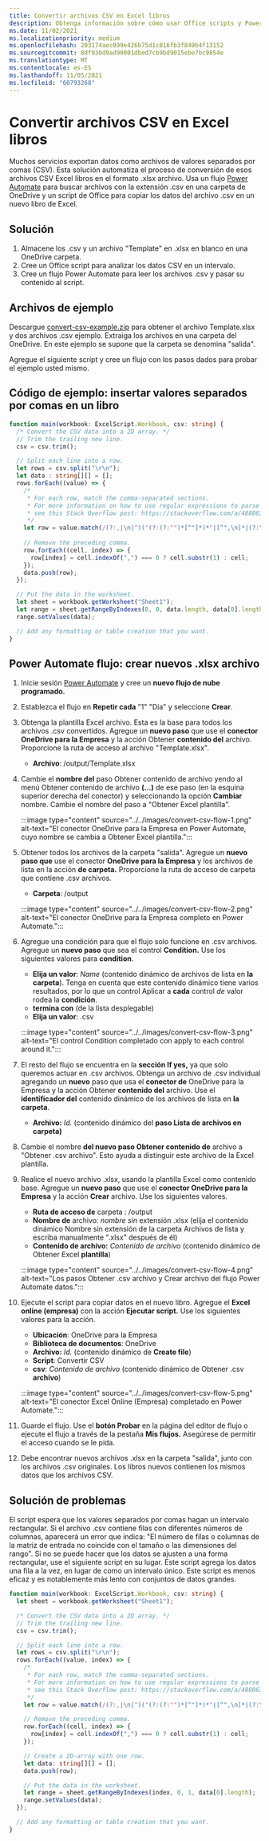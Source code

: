 ```yaml
---
title: Convertir archivos CSV en Excel libros
description: Obtenga información sobre cómo usar Office scripts y Power Automate para crear .xlsx a partir de .csv archivos.
ms.date: 11/02/2021
ms.localizationpriority: medium
ms.openlocfilehash: 203174aec099e426b75d1c816fb3f849b4f13152
ms.sourcegitcommit: 8df930d9ad90001dbed7cb9bd9015ebe7bc9854e
ms.translationtype: MT
ms.contentlocale: es-ES
ms.lasthandoff: 11/05/2021
ms.locfileid: "60793268"
---
```

# <a name="convert-csv-files-to-excel-workbooks"></a>Convertir archivos CSV en Excel libros

Muchos servicios exportan datos como archivos de valores separados por comas (CSV). Esta solución automatiza el proceso de conversión de esos archivos CSV Excel libros en el formato .xlsx archivo. Usa un flujo [Power Automate](https://flow.microsoft.com) para buscar archivos con la extensión .csv en una carpeta de OneDrive y un script de Office para copiar los datos del archivo .csv en un nuevo libro de Excel.

## <a name="solution"></a>Solución

1. Almacene los .csv y un archivo "Template" en .xlsx en blanco en una OneDrive carpeta.
1. Cree un Office script para analizar los datos CSV en un intervalo.
1. Cree un flujo Power Automate para leer los archivos .csv y pasar su contenido al script.

## <a name="sample-files"></a>Archivos de ejemplo

Descargue <a href="https://github.com/OfficeDev/office-scripts-docs/blob/master/docs/resources/samples/convert-csv-example.zip?raw=true">convert-csv-example.zip</a> para obtener el archivo Template.xlsx y dos archivos .csv ejemplo. Extraiga los archivos en una carpeta del OneDrive. En este ejemplo se supone que la carpeta se denomina "salida".

Agregue el siguiente script y cree un flujo con los pasos dados para probar el ejemplo usted mismo.

## <a name="sample-code-insert-comma-separated-values-into-a-workbook"></a>Código de ejemplo: insertar valores separados por comas en un libro

```TypeScript
function main(workbook: ExcelScript.Workbook, csv: string) {
  /* Convert the CSV data into a 2D array. */
  // Trim the trailing new line.
  csv = csv.trim();

  // Split each line into a row.
  let rows = csv.split("\r\n");
  let data : string[][] = [];
  rows.forEach((value) => {
    /*
     * For each row, match the comma-separated sections.
     * For more information on how to use regular expressions to parse CSV files,
     * see this Stack Overflow post: https://stackoverflow.com/a/48806378/9227753
     */
    let row = value.match(/(?:,|\n|^)("(?:(?:"")*[^"]*)*"|[^",\n]*|(?:\n|$))/g);
    
    // Remove the preceding comma.
    row.forEach((cell, index) => {
      row[index] = cell.indexOf(",") === 0 ? cell.substr(1) : cell;
    });
    data.push(row);
  });

  // Put the data in the worksheet.
  let sheet = workbook.getWorksheet("Sheet1");
  let range = sheet.getRangeByIndexes(0, 0, data.length, data[0].length);
  range.setValues(data);

  // Add any formatting or table creation that you want.
}
```

## <a name="power-automate-flow-create-new-xlsx-files"></a>Power Automate flujo: crear nuevos .xlsx archivo

1. Inicie sesión [Power Automate](https://flow.microsoft.com) y cree un **nuevo flujo de nube programado.**
1. Establezca el flujo en **Repetir cada** "1" "Día" y seleccione **Crear**.
1. Obtenga la plantilla Excel archivo. Esta es la base para todos los archivos .csv convertidos. Agregue un **nuevo paso** que use el **conector OneDrive para la Empresa** y la acción Obtener **contenido del** archivo. Proporcione la ruta de acceso al archivo "Template.xlsx".
    * **Archivo**: /output/Template.xlsx
1. Cambie el **nombre del** paso Obtener contenido de archivo yendo al menú Obtener contenido de archivo **(...)** de ese paso (en la esquina superior derecha del conector) y seleccionando la opción **Cambiar** nombre. Cambie el nombre del paso a "Obtener Excel plantilla".

     :::image type="content" source="../../images/convert-csv-flow-1.png" alt-text="El conector OneDrive para la Empresa en Power Automate, cuyo nombre se cambia a Obtener Excel plantilla.":::
1. Obtener todos los archivos de la carpeta "salida". Agregue un **nuevo paso que** use el conector **OneDrive para la Empresa** y los archivos de lista en la acción **de carpeta.** Proporcione la ruta de acceso de carpeta que contiene .csv archivos.
    * **Carpeta**: /output

    :::image type="content" source="../../images/convert-csv-flow-2.png" alt-text="El conector OneDrive para la Empresa completo en Power Automate.":::
1. Agregue una condición para que el flujo solo funcione en .csv archivos. Agregue un **nuevo paso** que sea el control **Condition.** Use los siguientes valores para **condition**.
    * **Elija un valor**: *Name* (contenido dinámico de archivos de lista en **la carpeta**). Tenga en cuenta que este contenido dinámico tiene varios resultados, por lo que un control Aplicar a **cada** control *de* valor rodea la **condición**.
    * **termina con** (de la lista desplegable)
    * **Elija un valor**: .csv

    :::image type="content" source="../../images/convert-csv-flow-3.png" alt-text="El control Condition completado con apply to each control around it.":::
1. El resto del flujo se encuentra en la **sección If yes,** ya que solo queremos actuar en .csv archivos. Obtenga un archivo de .csv individual agregando un **nuevo** paso que usa el **conector de** OneDrive para la Empresa y la acción Obtener **contenido del** archivo. Use el **identificador del** contenido dinámico de los archivos de lista en **la carpeta**.
    * **Archivo:** *Id.* (contenido dinámico del **paso Lista de archivos en carpeta)**
1. Cambie el nombre **del nuevo paso Obtener contenido de** archivo a "Obtener .csv archivo". Esto ayuda a distinguir este archivo de la Excel plantilla.
1. Realice el nuevo archivo .xlsx, usando la plantilla Excel como contenido base. Agregue un **nuevo paso** que use el **conector OneDrive para la Empresa** y la acción **Crear** archivo. Use los siguientes valores.
    * **Ruta de acceso de** carpeta : /output
    * **Nombre de** archivo: *nombre sin* extensión .xlsx (elija el  contenido dinámico Nombre sin extensión de la carpeta Archivos de lista y escriba manualmente ".xlsx" después de él)
    * **Contenido de archivo:** *Contenido de archivo* (contenido dinámico de Obtener Excel **plantilla**)

     :::image type="content" source="../../images/convert-csv-flow-4.png" alt-text="Los pasos Obtener .csv archivo y Crear archivo del flujo Power Automate datos.":::
1. Ejecute el script para copiar datos en el nuevo libro. Agregue el **Excel online (empresa)** con la acción **Ejecutar script.** Use los siguientes valores para la acción.
    * **Ubicación**: OneDrive para la Empresa
    * **Biblioteca de documentos**: OneDrive
    * **Archivo:** *Id.* (contenido dinámico de **Create file**)
    * **Script**: Convertir CSV
    * **csv**: *Contenido de archivo* (contenido dinámico de Obtener .csv **archivo**)

    :::image type="content" source="../../images/convert-csv-flow-5.png" alt-text="El conector Excel Online (Empresa) completado en Power Automate.":::
1. Guarde el flujo. Use el **botón Probar** en la página del editor de flujo o ejecute el flujo a través de la pestaña **Mis flujos.** Asegúrese de permitir el acceso cuando se le pida.
1. Debe encontrar nuevos archivos .xlsx en la carpeta "salida", junto con los archivos .csv originales. Los libros nuevos contienen los mismos datos que los archivos CSV.

## <a name="troubleshooting"></a>Solución de problemas

El script espera que los valores separados por comas hagan un intervalo rectangular. Si el archivo .csv contiene filas con diferentes números de columnas, aparecerá un error que indica: "El número de filas o columnas de la matriz de entrada no coincide con el tamaño o las dimensiones del rango". Si no se puede hacer que los datos se ajusten a una forma rectangular, use el siguiente script en su lugar. Este script agrega los datos una fila a la vez, en lugar de como un intervalo único. Este script es menos eficaz y es notablemente más lento con conjuntos de datos grandes.

```TypeScript
function main(workbook: ExcelScript.Workbook, csv: string) {
  let sheet = workbook.getWorksheet("Sheet1");

  /* Convert the CSV data into a 2D array. */
  // Trim the trailing new line.
  csv = csv.trim();

  // Split each line into a row.
  let rows = csv.split("\r\n");
  rows.forEach((value, index) => {
    /*
     * For each row, match the comma-separated sections.
     * For more information on how to use regular expressions to parse CSV files,
     * see this Stack Overflow post: https://stackoverflow.com/a/48806378/9227753
     */
    let row = value.match(/(?:,|\n|^)("(?:(?:"")*[^"]*)*"|[^",\n]*|(?:\n|$))/g);

    // Remove the preceding comma.
    row.forEach((cell, index) => {
      row[index] = cell.indexOf(",") === 0 ? cell.substr(1) : cell;
    });

    // Create a 2D-array with one row.
    let data: string[][] = [];
    data.push(row);

    // Put the data in the worksheet.
    let range = sheet.getRangeByIndexes(index, 0, 1, data[0].length);
    range.setValues(data);
  });

  // Add any formatting or table creation that you want.
}
```
